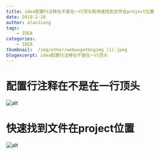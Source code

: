 ```yaml
---
title: idea配置行注释在不是在一行顶头和快速找到文件在project位置
date: 2019-2-18
author: alanJiang
tags:
    - IDEA
categories:
    - IDEA
thumbnail:  /img/other/webwxgetmsgimg (1).jpeg
blogexcerpt: idea配置行注释在不是在一行顶头
---
```

# 配置行注释在不是在一行顶头
![alt](/img/other/20171222182404787.jpg)


# 快速找到文件在project位置
![alt](/img/other/20180208105844949.jpg)



